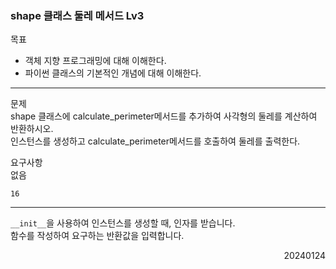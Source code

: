 ### shape 클래스 둘레 메서드 Lv3
목표  
- 객체 지향 프로그래밍에 대해 이해한다.
- 파이썬 클래스의 기본적인 개념에 대해 이해한다.
---
문제  
shape 클래스에 calculate_perimeter메서드를 추가하여 사각형의 둘레를 계산하여 반환하시오.  
인스턴스를 생성하고 calculate_perimeter메서드를 호출하여 둘레를 출력한다.  

요구사항  
없음
```
16
```
---
`__init__`을 사용하여 인스턴스를 생성할 때, 인자를 받습니다.  
함수를 작성하여 요구하는 반환값을 입력합니다.
<div style="text-align: right">20240124</div>
